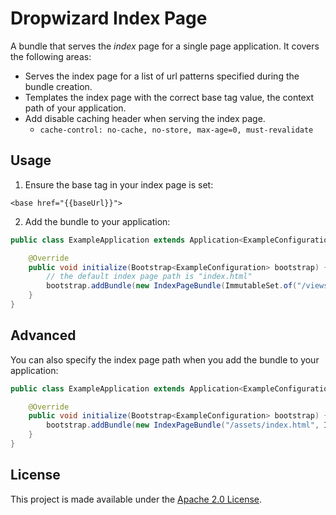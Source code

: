 Dropwizard Index Page
=====================

A bundle that serves the *index* page for a single page application. It covers the following areas:

- Serves the index page for a list of url patterns specified during the bundle creation.
- Templates the index page with the correct base tag value, the context path of your application.
- Add disable caching header when serving the index page.
  - `cache-control: no-cache, no-store, max-age=0, must-revalidate`


Usage
-----
1. Ensure the base tag in your index page is set:
  ```
  <base href="{{baseUrl}}">
  ```
2. Add the bundle to your application:

  ```java
  public class ExampleApplication extends Application<ExampleConfiguration> {

      @Override
      public void initialize(Bootstrap<ExampleConfiguration> bootstrap) {
          // the default index page path is "index.html"
          bootstrap.addBundle(new IndexPageBundle(ImmutableSet.of("/views/*"));
      }
  }
  ```

Advanced
--------
You can also specify the index page path when you add the bundle to your application:

  ```java
  public class ExampleApplication extends Application<ExampleConfiguration> {

      @Override
      public void initialize(Bootstrap<ExampleConfiguration> bootstrap) {
          bootstrap.addBundle(new IndexPageBundle("/assets/index.html", ImmutableSet.of("/views/*"));
      }
  }
  ```

License
-------
This project is made available under the
[Apache 2.0 License](http://www.apache.org/licenses/LICENSE-2.0).
